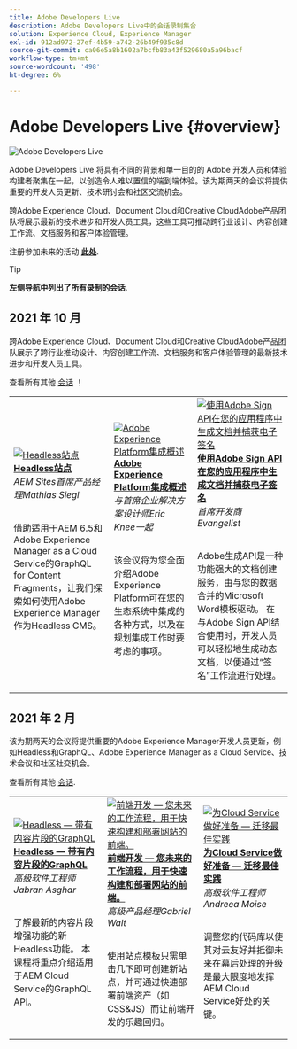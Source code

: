 ```yaml
---
title: Adobe Developers Live
description: Adobe Developers Live中的会话录制集合
solution: Experience Cloud, Experience Manager
exl-id: 912ad972-27ef-4b59-a742-26b49f935c8d
source-git-commit: ca06e5a8b1602a7bcfb83a43f529680a5a96bacf
workflow-type: tm+mt
source-wordcount: '498'
ht-degree: 6%

---
```


# Adobe Developers Live {#overview}

<img alt="Adobe Developers Live" src="assets/adl.png" />

Adobe Developers Live 将具有不同的背景和单一目的的 Adobe 开发人员和体验构建者聚集在一起，以创造令人难以置信的端到端体验。该为期两天的会议将提供重要的开发人员更新、技术研讨会和社区交流机会。

跨Adobe Experience Cloud、Document Cloud和Creative CloudAdobe产品团队将展示最新的技术进步和开发人员工具，这些工具可推动跨行业设计、内容创建工作流、文档服务和客户体验管理。

注册参加未来的活动 **[此处](https://developerevents.adobe.com/)**.

>[!TIP]
>
>**左侧导航中列出了所有录制的会话**.

## 2021 年 10 月

跨Adobe Experience Cloud、Document Cloud和Creative CloudAdobe产品团队展示了跨行业推动设计、内容创建工作流、文档服务和客户体验管理的最新技术进步和开发人员工具。

查看所有其他 [会话](2021/october/overview.md) ！

<table>
  <tr>
   <td>
      <a href="2021/october/headless.md">
      <img alt="Headless站点" src="assets/mathias.png"/>
      </a>
      <div>
         <a href="2021/october/headless.md"><strong>Headless站点</strong></a>         
         <br/><em>AEM Sites首席产品经理Mathias Siegl</em>
      </div>
      <p>
        <br/>
         借助适用于AEM 6.5和Adobe Experience Manager as a Cloud Service的GraphQL for Content Fragments，让我们探索如何使用Adobe Experience Manager作为Headless CMS。
      </p>
     </td>   
     <td>
      <a href="2021/october/aep-integration.md">
      <img alt="Adobe Experience Platform集成概述" src="assets/eric.png"/>
      </a>
      <div>
         <a href="2021/october/aep-integration.md"><strong>Adobe Experience Platform集成概述</strong></a>
         <br/><em>与首席企业解决方案设计师Eric Knee一起</em>
      </div>
      <p>
        <br/>
         该会议将为您全面介绍Adobe Experience Platform可在您的生态系统中集成的各种方式，以及在规划集成工作时要考虑的事项。
      </p>
   </td>
   </td>
     <td>
      <a href="2021/october/pdf-services-api.md">
      <img alt="使用Adobe Sign API在您的应用程序中生成文档并捕获电子签名" src="assets/ben.png"/>
      </a>
      <div>
         <a href="2021/october/pdf-services-api.md"><strong>使用Adobe Sign API在您的应用程序中生成文档并捕获电子签名</strong></a>
         <br/><em>首席开发商Evangelist</em>
      </div>
      <p>
        <br/>
         Adobe生成API是一种功能强大的文档创建服务，由与您的数据合并的Microsoft Word模板驱动。 在与Adobe Sign API结合使用时，开发人员可以轻松地生成动态文档，以便通过“签名”工作流进行处理。
      </p>
   </td> 
  </tr>
</table>

## 2021 年 2 月

该为期两天的会议将提供重要的Adobe Experience Manager开发人员更新，例如Headless和GraphQL、Adobe Experience Manager as a Cloud Service、技术会议和社区社交机会。

查看所有其他 [会话](2021/february/overview.md).

<table>
  <tr>
   <td>
      <a href="2021/february/headless-graphql-content-fragments.md">
      <img alt="Headless — 带有内容片段的GraphQL" src="assets/jabran.png"/>
      </a>
      <div>
         <a href="2021/february/headless-graphql-content-fragments.md"><strong>Headless — 带有内容片段的GraphQL</strong></a>         
         <br/><em>高级软件工程师Jabran Asghar</em>
      </div>
      <p>
        <br/>
         了解最新的内容片段增强功能的新Headless功能。 本课程将重点介绍适用于AEM Cloud Service的GraphQL API。
      </p>
     </td>   
     <td>
      <a href="2021/february/rapid-frontend-devlopment.md">
      <img alt="前端开发 — 您未来的工作流程，用于快速构建和部署网站的前端。" src="assets/gabriel.png"/>
      </a>
      <div>
         <a href="2021/february/rapid-frontend-devlopment.md"><strong>前端开发 — 您未来的工作流程，用于快速构建和部署网站的前端。</strong></a>
         <br/><em>高级产品经理Gabriel Walt</em>
      </div>
      <p>
        <br/>
         使用站点模板只需单击几下即可创建新站点，并可通过快速部署前端资产（如CSS&amp;JS）而让前端开发的乐趣回归。
      </p>
   </td>
   </td>
     <td>
      <a href="2021/february/get-ready-aem-cloud.md">
      <img alt="为Cloud Service做好准备 — 迁移最佳实践" src="assets/andreea.png"/>
      </a>
      <div>
         <a href="2021/february/get-ready-aem-cloud.md"><strong>为Cloud Service做好准备 — 迁移最佳实践</strong></a>
         <br/><em>高级软件工程师Andreea Moise</em>
      </div>
      <p>
        <br/>
         调整您的代码库以使其对云友好并抵御未来在幕后处理的升级是最大限度地发挥AEM Cloud Service好处的关键。
      </p>
   </td>
  </tr>
</table>
